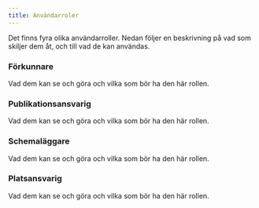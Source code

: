 ```yaml
---
title: Användarroler
---
```


Det finns fyra olika användarroller. Nedan följer en beskrivning på vad som skiljer dem åt, och till vad de kan användas.

### Förkunnare
Vad dem kan se och göra och vilka som bör ha den här rollen.

### Publikationsansvarig
Vad dem kan se och göra och vilka som bör ha den här rollen.

### Schemaläggare
Vad dem kan se och göra och vilka som bör ha den här rollen.

### Platsansvarig
Vad dem kan se och göra och vilka som bör ha den här rollen.

